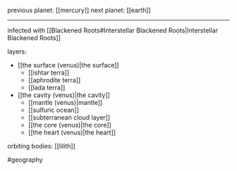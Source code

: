 
previous planet: [[mercury]]
next planet: [[earth]]

---
infected with [[Blackened Roots#Interstellar Blackened Roots|Interstellar Blackened Roots]]

layers:
- [[the surface (venus)|the surface]]
	- [[ishtar terra]]
	- [[aphrodite terra]]
	- [[lada terra]]
- [[the cavity (venus)|the cavity]]
	- [[mantle (venus)|mantle]]
	- [[sulfuric ocean]]
	- [[subterranean cloud layer]]
	- [[the core (venus)|the core]]
	- [[the heart (venus)|the heart]]

orbiting bodies: [[lilith]]

#geography 